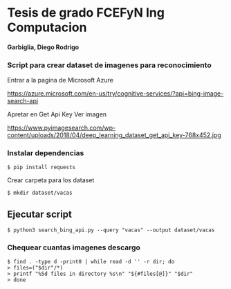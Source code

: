 # Tesis de grado FCEFyN Ing Computacion

#### Garbiglia, Diego Rodrigo

### Script para crear dataset de imagenes para reconocimiento

Entrar a la pagina de Microsoft Azure

https://azure.microsoft.com/en-us/try/cognitive-services/?api=bing-image-search-api

Apretar en Get Api Key
Ver imagen

https://www.pyimagesearch.com/wp-content/uploads/2018/04/deep_learning_dataset_get_api_key-768x452.jpg

### Instalar dependencias

```shell
$ pip install requests
```
Crear carpeta para los dataset

```shell
$ mkdir dataset/vacas
```

## Ejecutar script

```shell
$ python3 search_bing_api.py --query "vacas" --output dataset/vacas
```
### Chequear cuantas imagenes descargo

```shell
$ find . -type d -print0 | while read -d '' -r dir; do
> files=("$dir"/*)
> printf "%5d files in directory %s\n" "${#files[@]}" "$dir"
> done
```
